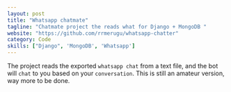 ```yaml
---
layout: post
title: "Whatsapp chatmate"
tagline: "Chatmate project the reads what for Django + MongoDB "
website: "https://github.com/rrmerugu/whatsapp-chatter"
category: Code
skills: ["Django", 'MongoDB', 'Whatsapp']
---
```


The project reads the exported `whatsapp chat` from a text file, and the bot
will `chat` to you based on your `conversation`. This is still an amateur
version, way more to be done.
